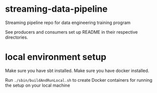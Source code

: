 # streaming-data-pipeline
Streaming pipeline repo for data engineering training program

See producers and consumers set up README in their respective directories.

# local environment setup
Make sure you have sbt installed.
Make sure you have docker installed.

Run `./sbin/buildAndRunLocal.sh` to create Docker containers for running the setup on your local machine
